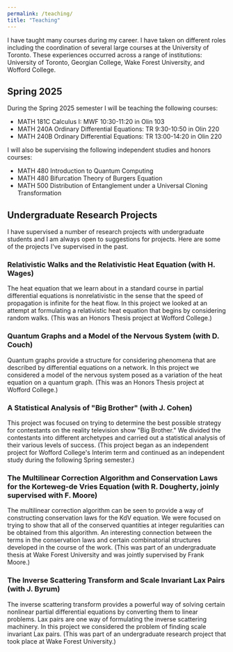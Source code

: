 ```yaml
---
permalink: /teaching/
title: "Teaching"
---
```


I have taught many courses during my career. I have taken on different roles including the coordination of several large courses at the University of Toronto. These experiences occurred across a range of institutions: University of Toronto, Georgian College, Wake Forest University, and Wofford College. 

## Spring 2025

During the Spring 2025 semester I will be teaching the following courses:
* MATH 181C Calculus I: MWF 10:30-11:20 in Olin 103
* MATH 240A Ordinary Differential Equations: TR 9:30-10:50 in Olin 220
* MATH 240B Ordinary Differential Equations: TR 13:00-14:20 in Olin 220

I will also be supervising the following independent studies and honors courses:
* MATH 480 Introduction to Quantum Computing
* MATH 480 Bifurcation Theory of Burgers Equation
* MATH 500 Distribution of Entanglement under a Universal Cloning Transformation

## Undergraduate Research Projects

I have supervised a number of research projects with undergraduate students and I am always open to suggestions for projects. Here are some of the projects I've supervised in the past.

### Relativistic Walks and the Relativistic Heat Equation (with H. Wages)
The heat equation that we learn about in a standard course in partial differential equations is nonrelativistic in the sense that the speed of propagation is infinite for the heat flow. In this project we looked at an attempt at formulating a relativistic heat equation that begins by considering random walks. (This was an Honors Thesis project at Wofford College.)

### Quantum Graphs and a Model of the Nervous System (with D. Couch)
Quantum graphs provide a structure for considering phenomena that are described by differential equations on a network. In this project we considered a model of the nervous system posed as a variation of the heat equation on a quantum graph. (This was an Honors Thesis project at Wofford College.)


### A Statistical Analysis of "Big Brother" (with J. Cohen)
This project was focused on trying to determine the best possible strategy for contestants on the reality television show "Big Brother." We divided the contestants into different archetypes and carried out a statistical analysis of their various levels of success. (This project began as an independent project for Wofford College's Interim term and continued as an independent study during the following Spring semester.)


### The Multilinear Correction Algorithm and Conservation Laws for the Korteweg-de Vries Equation (with R. Dougherty, joinly supervised with F. Moore)
The multilinear correction algorithm can be seen to provide a way of constructing conservation laws for the KdV equation. We were focused on trying to show that all of the conserved quantities at integer regularities can be obtained from this algorithm. An interesting connection between the terms in the conservation laws and certain combinatorial structures developed in the course of the work. (This was part of an undergraduate thesis at Wake Forest University and was jointly supervised by Frank Moore.)


### The Inverse Scattering Transform and Scale Invariant Lax Pairs (with J. Byrum)
The inverse scattering transform provides a powerful way of solving certain nonlinear partial differential equations by converting them to linear problems. Lax pairs are one way of formulating the inverse scattering machinery. In this project we considered the problem of finding scale invariant Lax pairs. (This was part of an undergraduate research project that took place at Wake Forest University.)

